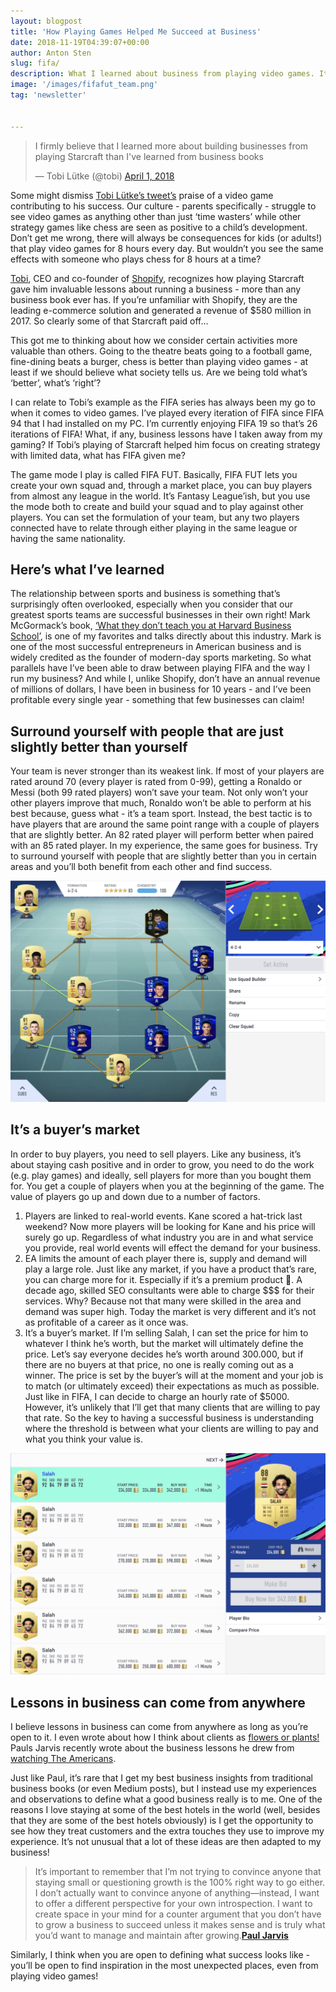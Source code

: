 ```yaml
---
layout: blogpost
title: 'How Playing Games Helped Me Succeed at Business'
date: 2018-11-19T04:39:07+00:00
author: Anton Sten
slug: fifa/
description: What I learned about business from playing video games. It’s more than you think!
image: '/images/fifafut_team.png'
tag: 'newsletter'


---
```

<blockquote class="twitter-tweet" data-lang="en"><p lang="en" dir="ltr">I firmly believe that I learned more about building businesses from playing Starcraft than I&#39;ve learned from business books</p>&mdash; Tobi Lütke (@tobi) <a href="https://twitter.com/tobi/status/980241236857577472?ref_src=twsrc%5Etfw">April 1, 2018</a></blockquote> <script async src="https://platform.twitter.com/widgets.js" charset="utf-8"></script>

Some might dismiss [Tobi Lütke’s tweet’s](https://twitter.com/tobi/status/980241236857577472) praise of a video game contributing to his success. Our culture - parents specifically - struggle to see video games as anything other than just ‘time wasters’ while other strategy games like chess are seen as positive to a child’s development. Don’t get me wrong, there will always be consequences for kids (or adults!) that play video games for 8 hours every day. But wouldn’t you see the same effects with someone who plays chess for 8 hours at a time?

[Tobi](https://twitter.com/tobi/), CEO and co-founder of [Shopify](https://www.shopify.com), recognizes how playing Starcraft gave him invaluable lessons about running a business - more than any business book ever has. If you’re unfamiliar with Shopify, they are the leading e-commerce solution and generated a revenue of $580 million in 2017. So clearly some of that Starcraft paid off…

This got me to thinking about how we consider certain activities more valuable than others. Going to the theatre beats going to a football game, fine-dining beats a burger, chess is better than playing video games - at least if we should believe what society tells us. Are we being told what’s ‘better’, what’s ‘right’?

I can relate to Tobi’s example as the FIFA series has always been my go to when it comes to video games. I’ve played every iteration of FIFA since FIFA 94 that I had installed on my PC. I’m currently enjoying FIFA 19 so that’s 26 iterations of FIFA! What, if any, business lessons have I taken away from my gaming? If Tobi’s playing of Starcraft helped him focus on creating strategy with limited data, what has FIFA given me?

The game mode I play is called FIFA FUT. Basically, FIFA FUT lets you create your own squad and, through a market place, you can buy players from almost any league in the world. It’s Fantasy League’ish, but you use the mode both to create and build your squad and to play against other players. You can set the formulation of your team, but any two players connected have to relate through either playing in the same league or having the same nationality.

## Here’s what I’ve learned

The relationship between sports and business is something that’s surprisingly often overlooked, especially when you consider that our greatest sports teams are successful businesses in their own right! Mark McGormack’s book, [‘What they don’t teach you at Harvard Business School’](https://www.amazon.com/What-Teach-Harvard-Business-School/dp/0553345834), is one of my favorites and talks directly about this industry. Mark is one of the most successful entrepreneurs in American business and is widely credited as the founder of modern-day sports marketing. So what parallels have I’ve been able to draw between playing FIFA and the way I run my business? And while I, unlike Shopify, don’t have an annual revenue of millions of dollars, I have been in business for 10 years - and I’ve been profitable every single year - something that few businesses can claim!

## Surround yourself with people that are just slightly better than yourself
Your team is never stronger than its weakest link. If most of your players are rated around 70 (every player is rated from 0-99), getting a Ronaldo or Messi (both 99 rated players) won’t save your team. Not only won’t your other players improve that much, Ronaldo won’t be able to perform at his best because, guess what - it’s a team sport. Instead, the best tactic is to have players that are around the same point range with a couple of players that are slightly better. An 82 rated player will perform better when paired with an 85 rated player. In my experience, the same goes for business. Try to surround yourself with people that are slightly better than you in certain areas and you’ll both benefit from each other and find success.

![Fifa FUT Team](/images/fifafut_team.png)


## It’s a buyer’s market
In order to buy players, you need to sell players. Like any business, it’s about staying cash positive and in order to grow, you need to do the work (e.g. play games) and ideally, sell players for more than you bought them for. You get a couple of players when you at the beginning of the game. The value of players go up and down due to a number of factors.

1. Players are linked to real-world events. Kane scored a hat-trick last weekend? Now more players will be looking for Kane and his price will surely go up. Regardless of what industry you are in and what service you provide, real world events will effect the demand for your business.
2. EA limits the amount of each player there is, supply and demand will play a large role. Just like any market, if you have a product that’s rare, you can charge more for it. Especially if it’s a premium product 🙂. A decade ago, skilled SEO consultants were able to charge $$$ for their services. Why? Because not that many were skilled in the area and demand was super high. Today the market is very different and it’s not as profitable of a career as it once was.
3. It’s a buyer’s market. If I’m selling Salah, I can set the price for him to whatever I think he’s worth, but the market will ultimately define the price. Let’s say everyone decides he’s worth around 300.000, but if there are no buyers at that price, no one is really coming out as a winner. The price is set by the buyer’s will at the moment and your job is to match (or ultimately exceed) their expectations as much as possible. Just like in FIFA, I can decide to charge an hourly rate of $5000. However, it’s unlikely that I’ll get that many clients that are willing to pay that rate. So the key to having a successful business is understanding where the threshold is between what your clients are willing to pay and what you think your value is.

![King Salah](/images/fifa_fut_salah.png)

## Lessons in business can come from anywhere

I believe lessons in business can come from anywhere as long as you’re open to it. I even wrote about how I think about clients as [flowers or plants!](https://www.antonsten.com/flowers/) Pauls Jarvis recently wrote about the business lessons he drew from [watching The Americans](https://pjrvs.com/americans/).

Just like Paul, it’s rare that I get my best business insights from traditional business books (or even Medium posts), but I instead use my experiences and observations to define what a good business really is to me. One of the reasons I love staying at some of the best hotels in the world (well, besides that they are some of the best hotels obviously) is I get the opportunity to see how they treat customers and the extra touches they use to improve my experience. It’s not unusual that a lot of these ideas are then adapted to my business!

>It’s important to remember that I’m not trying to convince anyone that staying small or questioning growth is the 100% right way to go either. I don’t actually want to convince anyone of anything—instead, I want to offer a different perspective for your own introspection. I want to create space in your mind for a counter argument that you don’t have to grow a business to succeed unless it makes sense and is truly what you’d want to manage and maintain after growing.**[Paul Jarvis](https://pjrvs.com/americans/)**

Similarly, I think when you are open to defining what success looks like - you’ll be open to find inspiration in the most unexpected places, even from playing video games!
